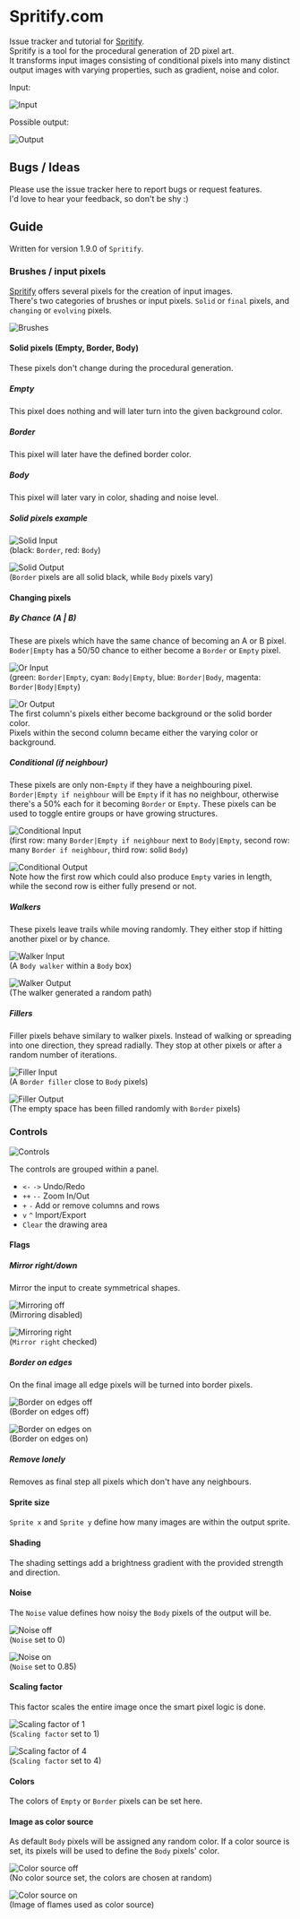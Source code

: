 Spritify.com
============
Issue tracker and tutorial for [Spritify](http://spritify.com).  
Spritify is a tool for the procedural generation of 2D pixel art.  
It transforms input images consisting of conditional pixels into many distinct output images with varying properties, such as gradient, noise and color.  

Input:  

![Input](/images/input.png?raw=true "Input")  

Possible output:

![Output](/images/output.png?raw=true "Output")  

Bugs / Ideas
------------

Please use the issue tracker here to report bugs or request features.  
I'd love to hear your feedback, so don't be shy :)

Guide
-----
Written for version 1.9.0 of `Spritify`.

### Brushes / input pixels
[Spritify](http://spritify.com) offers several pixels for the creation of input images.  
There's two categories of brushes or input pixels. `Solid` or `final` pixels, and `changing` or `evolving` pixels.  

![Brushes](/images/brushes.png?raw=true "Brushes")  

#### Solid pixels (Empty, Border, Body)
These pixels don't change during the procedural generation.  

##### Empty
This pixel does nothing and will later turn into the given background color.

##### Border
This pixel will later have the defined border color.

##### Body
This pixel will later vary in color, shading and noise level.

##### Solid pixels example
![Solid Input](/images/solidinput.png?raw=true "Solid Input")  
(black: `Border`, red: `Body`)  

![Solid Output](/images/solidoutput.png?raw=true "Solid Output")  
(`Border` pixels are all solid black, while `Body` pixels vary)  

#### Changing pixels

##### By Chance (A | B)
These are pixels which have the same chance of becoming an A or B pixel.  
`Boder|Empty` has a 50/50 chance to either become a `Border` or `Empty` pixel.   

![Or Input](/images/orinput.png?raw=true "Or Input")  
(green: `Border|Empty`, cyan: `Body|Empty`, blue: `Border|Body`, magenta: `Border|Body|Empty`)  

![Or Output](/images/oroutput.png?raw=true "Or Output")  
The first column's pixels either become background or the solid border color.  
Pixels within the second column became either the varying color or background.  


##### Conditional (if neighbour)
These pixels are only non-`Empty` if they have a neighbouring pixel.  
 `Border|Empty if neighbour` will be `Empty` if it has no neighbour, otherwise there's a 50% each for it becoming `Border` or `Empty`. These pixels can be used to toggle entire groups or have growing structures.  

![Conditional Input](/images/conditionalinput.png?raw=true "Conditional Input")  
(first row: many `Border|Empty if neighbour` next to `Body|Empty`, second row: many `Border if neighbour`, third row: solid `Body`)

![Conditional Output](/images/conditionaloutput.png?raw=true "Conditional Output")  
Note how the first row which could also produce `Empty` varies in length, while the second row is either fully presend or not.  

##### Walkers  
These pixels leave trails while moving randomly. They either stop if hitting another pixel or by chance.  

![Walker Input](/images/walkerinput.png?raw=true "Walker Input")  
(A `Body walker` within a `Body` box)  

![Walker Output](/images/walkeroutput.png?raw=true "Walker Output")  
(The walker generated a random path)

##### Fillers  
Filler pixels behave similary to walker pixels. Instead of walking or spreading into one direction, they spread radially. They stop at other pixels or after a random number of iterations.  

![Filler Input](/images/fillerinput.png?raw=true "Filler Input")  
(A `Border filler` close to `Body` pixels)  

![Filler Output](/images/filleroutput.png?raw=true "Filler Output")  
(The empty space has been filled randomly with `Border` pixels)


### Controls  
![Controls](/images/controls.png?raw=true "Controls")  

The controls are grouped within a panel.  
- `<-` `->` Undo/Redo
- `++` `--` Zoom In/Out
- `+` `-` Add or remove columns and rows
- `v` `^` Import/Export  
- `Clear` the drawing area  

#### Flags  

##### Mirror right/down
Mirror the input to create symmetrical shapes.  

![Mirroring off](/images/mirroroff.png?raw=true "Mirroring off")  
(Mirroring disabled)  

![Mirroring right](/images/mirrorright.png?raw=true "Mirroring right")  
(`Mirror right` checked)

##### Border on edges
On the final image all edge pixels will be turned into border pixels.  

![Border on edges off](/images/borderonedgesoff.png?raw=true "Border on edges off")  
(Border on edges off)  

![Border on edges on](/images/borderonedgeson.png?raw=true "Border on edges on")  
(Border on edges on)

##### Remove lonely
Removes as final step all pixels which don't have any neighbours.

#### Sprite size
`Sprite x` and `Sprite y` define how many images are within the output sprite.  

#### Shading  
The shading settings add a brightness gradient with the provided strength and direction.

#### Noise
The `Noise` value defines how noisy the `Body` pixels of the output will be.  

![Noise off](/images/noiseoff.png?raw=true "Noise off")  
(`Noise` set to 0)  

![Noise on](/images/noiseon.png?raw=true "Noise on")  
(`Noise` set to 0.85)  

#### Scaling factor  
This factor scales the entire image once the smart pixel logic is done.  

![Scaling factor of 1](/images/scaling1.png?raw=true "Scaling factor of 1")  
(`Scaling factor` set to 1)  

![Scaling factor of 4](/images/scaling4.png?raw=true "Scaling factor of 4")  
(`Scaling factor` set to 4)  

#### Colors
The colors of `Empty` or `Border` pixels can be set here.  

#### Image as color source  
As default `Body` pixels will be assigned any random color. If a color source is set, its pixels will be used to define the `Body` pixels' color.  

![Color source off](/images/colorsourceoff.png?raw=true "Color source off")  
(No color source set, the colors are chosen at random)  

![Color source on](/images/colorsourceon.png?raw=true "Color source on")  
(Image of flames used as color source)
